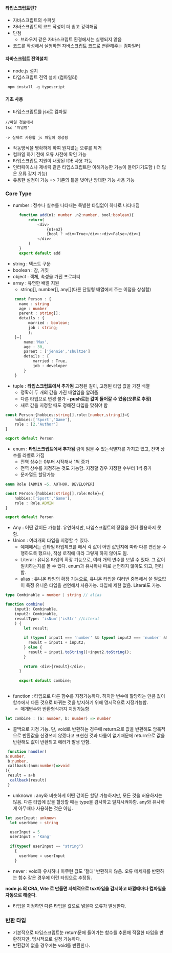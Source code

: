 #### 타입스크립트란?
 - 자바스크립트의 수퍼셋
 - 자바스크립트의 코드 작성이 더 쉽고 강력해짐
 - 단점
 	- 브라우저 같은 자바스크립트 환경에서는 실행되지 않음
 - 코드를 작성해서 실행하면 자바스크립트 코드로 변환해주는 컴파일러
 
#### 자바스크립트 전역설치
 - node.js 설치
 - 타입스크립트 전역 설치 (컴파일러)
 ```vscode
  npm install -g typescript
 ```
 
#### 기초 사용
- 타입스크립트를 jsx로 컴파일
```
//파일 경로에서
tsc '파일명'
```
	-> 실제로 사용할 js 파일이 생성됨
- 작동방식을 명확하게 하여 원치않는 오류를 제거
- 컴파일 하기 전에 오류 사전에 확인 가능
- 타입스크립트 지원이 내장된 IDE 사용 가능
- 인터페이스나 제네릭 같은 타입스크립트만 이해가능한 기능이 들어가기도함 ( 더 많은 오류 감지 기능)
- 유용한 설정이 가능
=> 기존의 틀을 벗어난 방대한 기능 사용 가능

### Core Type
- number : 정수나 실수를 나타내는 특별한 타입없이 하나로 나타내짐
```ts
      function add(n1: number ,n2:number, bool:boolean){
          return(
              <div>
                  {n1+n2}
                  {bool ? <div>True</div>:<div>False</div>}
              </div>
          )
      }
      export default add
```
- string : 텍스트 구문
- boolean : 참, 거짓
- object : 객체, 속성을 가진 프로퍼티
- array : 유연한 배열 지원
	- string[], number[], any[](다른 단일형 배열에서 주는 이점을 상실함)
```ts
    const Person : {
      name : string
      age : number
      parent : string[];
      details : {
          married : boolean;
          job : string;
          };
    }={
    	name:'Max',
        age : 30,
        parent : ['jennie','shultze']
        details : {
        	married : True,
            job : developer
        }
    }
```
- tuple : **타입스크립트에서 추가됨** 고정된 길이, 고정된 타입 값을 가진 배열
	- 정확히 두 개의 값을 가진 배열임을 알려줌
    - 다른 타입으로 변경 불가
    **- push로는 값이 들어갈 수 있음(오류로 추정)**
    - 새로 값을 지정할 때도 정해진 타입을 맞춰야 함
```ts
const Person:{hobbies:string[],role:[number,string]}={
    hobbies:['Sport','Game'],
    role : [2,'Author']
}

export default Person
```
- enum : **타입스크립트에서 추가됨** 람이 읽을 수 있는식별자를 가지고 있고, 전역 상수를 라벨로 가짐
	- 전역 상수는 0부터 시작해서 1씩 증가
    - 전역 상수를 지정하는 것도 가능함. 지정할 경우 지정한 수부터 1씩 증가
    - 문자열도 할당가능
```ts
enum Role {ADMIN =5, AUTHOR, DEVELOPER}

const Person:{hobbies:string[],role:Role}={
    hobbies:['Sport','Game'],
    role : Role.ADMIN
}

export default Person
```
- Any : 어떤 값이든 가능함. 유연하지만, 타입스크립트의 장점을 전혀 활용하지 못함.
- Union : 여러개의 타입을 지정할 수 있다.
	- 예제에서는 런타임 타입체크를 해서 각 값이 어떤 값인지에 따라 다른 연산을 수행하도록 했으나, 작성 로직에 따라 그렇게 하지 않아도 됨.
	- Literal : 유니온 타입의 확장 기능으로, 여러 개의 변수를 보낼 수 있다. 그 값이 일치하는지를 볼 수 있다. enum과 유사하나 따로 선언하지 않아도 되고, 편리함.
	- alias : 유니온 타임의 확장 기능으로, 유니온 타입을 여러번 중복해서 쓸 필요없이 특정 유니온 타입을 선언해서 사용가능. 타입에 제한 없음. Literal도 가능.
```ts
type Combinable = number | string // alias

function combine(
    input1: Combinable,
    input2: Combinable,
    resultType: 'isNum'|'isStr' //Literal
    ) {
        let result;
      
        if (typeof input1 === 'number' && typeof input2 === 'number' && resultType =='isNum') {
          result = input1 + input2;
        } else {
          result = input1.toString()+input2.toString();
        }
      
        return <div>{result}</div>;
      }
      
      export default combine;
  
```
- function : 타입으로 다른 함수를 지정가능하다. 하지만 변수에 할당하는 만큼 값이 함수에서 다른 것으로 바뀌는 것을 방지하기 위해 명시적으로 지정가능함.
	- 매개변수와 반환형식까지 지정가능함  
```ts
let combine : (a: number, b: number) => number
```
   - 콜백으로 지정 가능. 단, void로 반환하는 경우에 return으로 값을 반환해도 암묵적으로 반환값을 신경쓰지 않겠다고 표현한 것과 다름이 없기때문에 return으로 값을 반환해도 값이 반환되고 에러가 발생 안함.
```ts
 function handler(
a:number,
 b:number,
 callback:(num:number)=>void
){
 result = a+b
  callback(result)
 }
```
- unknown : any와 비슷하게 어떤 값이든 할당 가능하지만, 모든 것을 허용하지는 않음. 다른 타입에 값을 할당할 때는 type을 검사하고 일치시켜야함. any와 유사하게 아무때나 사용하는 것은 아님.
```ts
let userInput: unknown
  let userName : string

  userInput = 5
  userInput = 'Kang'
  
  if(typeof userInput == "string")
    {
      userName = userInput
    }
```
- never : void와 유사하나 아무런 값도 '절대' 반환하지 않음. 오류 메세지를 반환하는 함수 같은 경우에 이런 타입으로 추정됨.

**node.js 의 CRA, Vite 로 만들면 자체적으로 tsx파일을 감시하고 바뀔때마다 컴파일을 자동으로 해준다.**

- 타입을 지정하면 다른 타입을 값으로 넣을때 오류가 발생한다.

### 반환 타입
- 기본적으로 타입스크립트눈 return문에 들어가는 함수를 추론해 적절한 타입을 반환하지만, 명시적으로 설정 가능하다.
- 반환값이 없을 경우에는 void를 반환한다.